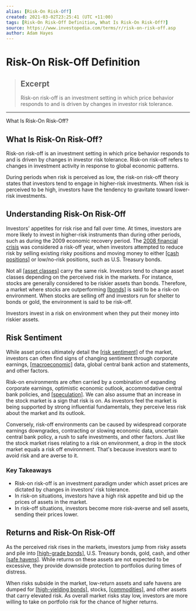```yaml
---
alias: [Risk-On Risk-Off]
created: 2021-03-02T23:25:41 (UTC +11:00)
tags: [Risk-On Risk-Off Definition, What Is Risk-On Risk-Off?]
source: https://www.investopedia.com/terms/r/risk-on-risk-off.asp
author: Adam Hayes
---
```


# Risk-On Risk-Off Definition

> ## Excerpt
> Risk-on risk-off is an investment setting in which price behavior responds to and is driven by changes in investor risk tolerance.

---

What Is Risk-On Risk-Off?
## What Is Risk-On Risk-Off?

Risk-on risk-off is an investment setting in which price behavior responds to and is driven by changes in investor risk tolerance. Risk-on risk-off refers to changes in investment activity in response to global economic patterns.

During periods when risk is perceived as low, the risk-on risk-off theory states that investors tend to engage in higher-risk investments. When risk is perceived to be high, investors have the tendency to gravitate toward lower-risk investments.

## Understanding Risk-On Risk-Off

Investors' appetites for risk rise and fall over time. At times, investors are more likely to invest in higher-risk instruments than during other periods, such as during the 2009 economic recovery period. The [2008 financial crisis](https://www.investopedia.com/terms/c/credit-crisis.asp) was considered a risk-off year, when investors attempted to reduce risk by selling existing risky positions and moving money to either [[cash positions]](https://www.investopedia.com/terms/c/cash_position.asp) or low/no-risk positions, such as U.S. Treasury bonds.

Not all [[asset classes]](https://www.investopedia.com/terms/a/assetclasses.asp) carry the same risk. Investors tend to change asset classes depending on the perceived risk in the markets. For instance, stocks are generally considered to be riskier assets than bonds. Therefore, a market where stocks are outperforming [[bonds]](https://www.investopedia.com/terms/b/bond.asp) is said to be a risk-on environment. When stocks are selling off and investors run for shelter to bonds or gold, the environment is said to be risk-off.

Investors invest in a risk on environment when they put their money into riskier assets.

## Risk Sentiment

While asset prices ultimately detail the [[risk sentiment]](https://www.investopedia.com/terms/m/marketsentiment.asp) of the market, investors can often find signs of changing sentiment through corporate earnings, [[macroeconomic]](https://www.investopedia.com/terms/m/macroeconomics.asp) data, global central bank action and statements, and other factors.

Risk-on environments are often carried by a combination of expanding corporate earnings, optimistic economic outlook, accommodative central bank policies, and [[speculation]](https://www.investopedia.com/terms/s/speculation.asp). We can also assume that an increase in the stock market is a sign that risk is on. As investors feel the market is being supported by strong influential fundamentals, they perceive less risk about the market and its outlook.

Conversely, risk-off environments can be caused by widespread corporate earnings downgrades, contracting or slowing economic data, uncertain central bank policy, a rush to safe investments, and other factors. Just like the stock market rises relating to a risk on environment, a drop in the stock market equals a risk off environment. That's because investors want to avoid risk and are averse to it.

### Key Takeaways

-   Risk-on risk-off is an investment paradigm under which asset prices are dictated by changes in investors' risk tolerance.
-   In risk-on situations, investors have a high risk appetite and bid up the prices of assets in the market.
-   In risk-off situations, investors become more risk-averse and sell assets, sending their prices lower.

## Returns and Risk-On Risk-Off

As the perceived risk rises in the markets, investors jump from risky assets and pile into [[high-grade bonds]](https://www.investopedia.com/terms/i/investmentgrade.asp), U.S. Treasury bonds, gold, cash, and other [[safe havens]](https://www.investopedia.com/terms/s/safe-haven.asp). While returns on these assets are not expected to be excessive, they provide downside protection to portfolios during times of distress.

When risks subside in the market, low-return assets and safe havens are dumped for [[high-yielding bonds]](https://www.investopedia.com/terms/h/high_yield_bond.asp), stocks, [[commodities]](https://www.investopedia.com/terms/c/commodity.asp), and other assets that carry elevated risk. As overall market risks stay low, investors are more willing to take on portfolio risk for the chance of higher returns.
